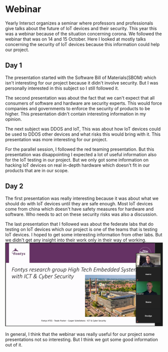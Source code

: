 # Webinar
Yearly Intersct organizes a seminar where professors and professionals give talks about the future of IoT devices and their security. This year this was a webinar because of the situation concerning corona. We followed the webinar that was on 14 and 15 October. Here I looked at mostly talks concerning the security of IoT devices because this information could help our project.

## Day 1
The presentation started with the Software Bill of Materials(SBOM) which isn't interesting for our project because it didn't involve security. But I was personally interested in this subject so I still followed it.

The second presentation was about the fact that we can't expect that all consumers of software and hardware are security experts. This would force companies and governments to enforce the security of products to be higher. This presentation didn't contain interesting information in my opinion.

The next subject was DDOS and IoT, This was about how IoT devices could be used to DDOS other devices and what risks this would bring with it. This presentation was more interesting for our project.

For the parallel session, I followed the red teaming presentation. But this presentation was disappointing I expected a lot of useful information also for the IoT testing in our project. But we only got some information on hacking IoT devices on real in-depth hardware which doesn't fit in our products that are in our scope.

## Day 2

The first presentation was really interesting because it was about what we should do with IoT devices until they are safe enough. Most IoT devices come from china which doesn't have safety measures for hardware and software. Who needs to act on these security risks was also a discussion. 

The last presentation that I followed was about the federate labs that do testing on IoT devices which our project is one of the teams that is testing IoT devices.
I hoped to get some interesting information from other labs. But we didn't get any insight into their work only in their way of working.
![Intersect Webinar](/images/intersectwebinar.png)

In general, I think that the webinar was really useful for our project some presentations not so interesting. But I think we got some good information out of it.